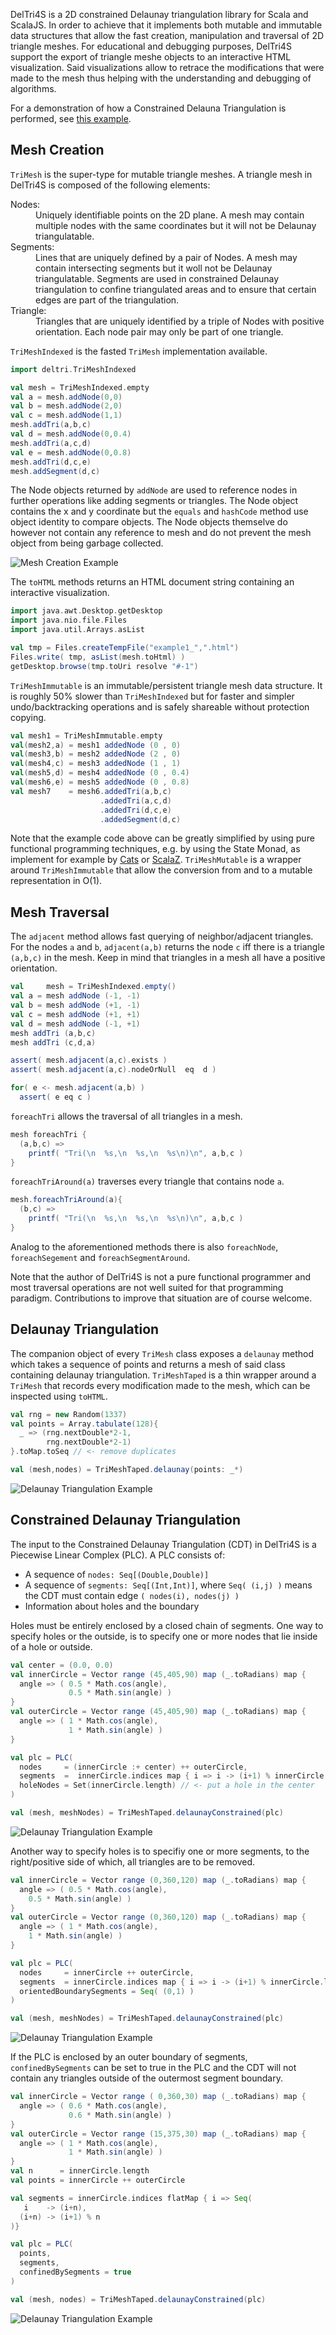 DelTri4S is a 2D constrained Delaunay triangulation library for Scala and ScalaJS.
In order to achieve that it implements both mutable and immutable data structures
that allow the fast creation, manipulation and traversal of 2D triangle meshes.
For educational and debugging purposes, DelTri4S support the export of triangle
meshe objects to an interactive HTML visualization. Said visualizations allow to
retrace the modifications that were made to the mesh thus helping with the understanding
and debugging of algorithms.

For a demonstration of how a Constrained Delauna Triangulation is performed,
see [this example](DirkToewe.GitHub.io/DelTri4S/cdt_example.html#-1). 

Mesh Creation
-------------
`TriMesh` is the super-type for mutable triangle meshes. A triangle mesh in DelTri4S
is composed of the following elements:

<dl>
  <dt>Nodes:<dd> Uniquely identifiable points on the 2D plane. A mesh may contain multiple
  nodes with the same coordinates but it will not be Delaunay triangulatable.
   
  <dt>Segments:<dd> Lines that are uniquely defined by a pair of Nodes. A mesh may contain
  intersecting segments but it woll not be Delaunay triangulatable. Segments are used in
  constrained Delaunay triangulation to confine triangulated areas and to ensure that
  certain edges are part of the triangulation.

  <dt>Triangle:<dd> Triangles that are uniquely identified by a triple of Nodes with positive
  orientation. Each node pair may only be part of one triangle.
</dl>

`TriMeshIndexed` is the fasted `TriMesh` implementation available.
```scala
import deltri.TriMeshIndexed

val mesh = TriMeshIndexed.empty
val a = mesh.addNode(0,0)
val b = mesh.addNode(2,0)
val c = mesh.addNode(1,1)
mesh.addTri(a,b,c)
val d = mesh.addNode(0,0.4)
mesh.addTri(a,c,d)
val e = mesh.addNode(0,0.8)
mesh.addTri(d,c,e)
mesh.addSegment(d,c)
```
The Node objects returned by `addNode` are used to reference nodes in further
operations like adding segments or triangles. The Node object contains the x
and y coordinate but the `equals` and `hashCode` method use object identity to
compare objects. The Node objects themselve do however not contain any reference
to mesh and do not prevent the mesh object from being garbage collected.  

![Mesh Creation Example](./docs/readme_example1.svg)

The `toHTML` methods returns an HTML document string containing an interactive visualization.
```scala
import java.awt.Desktop.getDesktop
import java.nio.file.Files
import java.util.Arrays.asList

val tmp = Files.createTempFile("example1_",".html")
Files.write( tmp, asList(mesh.toHtml) )
getDesktop.browse(tmp.toUri resolve "#-1")
```

`TriMeshImmutable` is an immutable/persistent triangle mesh data structure. It is roughly 50%
slower than `TriMeshIndexed` but for faster and simpler undo/backtracking operations and is
safely shareable without protection copying. 
```scala
val mesh1 = TriMeshImmutable.empty
val(mesh2,a) = mesh1 addedNode (0 , 0)
val(mesh3,b) = mesh2 addedNode (2 , 0)
val(mesh4,c) = mesh3 addedNode (1 , 1)
val(mesh5,d) = mesh4 addedNode (0 , 0.4)
val(mesh6,e) = mesh5 addedNode (0 , 0.8)
val mesh7    = mesh6.addedTri(a,b,c)
                    .addedTri(a,c,d)
                    .addedTri(d,c,e)
                    .addedSegment(d,c)
```
Note that the example code above can be greatly simplified by using pure functional programming
techniques, e.g. by using the State Monad, as implement for example by [Cats](https://typelevel.org/cats/datatypes/state.html)
or [ScalaZ](http://eed3si9n.com/learning-scalaz/State.html). `TriMeshMutable` is a wrapper around
`TriMeshImmutable` that allow the conversion from and to a mutable representation in O(1).

Mesh Traversal
--------------
The `adjacent` method allows fast querying of neighbor/adjacent triangles. For the nodes
`a` and `b`, `adjacent(a,b)` returns the node `c` iff there is a triangle `(a,b,c)` in
the mesh. Keep in mind that triangles in a mesh all have a positive orientation. 

```scala
val     mesh = TriMeshIndexed.empty()
val a = mesh addNode (-1, -1)
val b = mesh addNode (+1, -1)
val c = mesh addNode (+1, +1)
val d = mesh addNode (-1, +1)
mesh addTri (a,b,c)
mesh addTri (c,d,a)

assert( mesh.adjacent(a,c).exists )
assert( mesh.adjacent(a,c).nodeOrNull  eq  d )

for( e <- mesh.adjacent(a,b) )
  assert( e eq c )
```

`foreachTri` allows the traversal of all triangles in a mesh.

```scala
mesh foreachTri {
  (a,b,c) =>
    printf( "Tri(\n  %s,\n  %s,\n  %s\n)\n", a,b,c )
}
```

`foreachTriAround(a)` traverses every triangle that contains node `a`.

```scala
mesh.foreachTriAround(a){
  (b,c) =>
    printf( "Tri(\n  %s,\n  %s,\n  %s\n)\n", a,b,c )
}
```

Analog to the aforementioned methods there is also `foreachNode`, `foreachSegement` and
`foreachSegmentAround`.

Note that the author of DelTri4S is not a pure functional programmer and most traversal operations
are not well suited for that programming paradigm. Contributions to improve that situation are of
course welcome.

Delaunay Triangulation
----------------------
The companion object of every `TriMesh` class exposes a `delaunay` method which takes a sequence
of points and returns a mesh of said class containing delaunay triangulation. `TriMeshTaped` is a
thin wrapper around a `TriMesh` that records every modification made to the mesh, which can be
inspected using `toHTML`.

```scala
val rng = new Random(1337)
val points = Array.tabulate(128){
  _ => (rng.nextDouble*2-1,
        rng.nextDouble*2-1)
}.toMap.toSeq // <- remove duplicates

val (mesh,nodes) = TriMeshTaped.delaunay(points: _*)
```

![Delaunay Triangulation Example](./docs/readme_example2.svg)

Constrained Delaunay Triangulation
----------------------------------
The input to the Constrained Delaunay Triangulation (CDT) in DelTri4S is a Piecewise Linear Complex
(PLC). A PLC consists of:

  * A sequence of `nodes: Seq[(Double,Double)]`
  * A sequence of `segments: Seq[(Int,Int)]`, where `Seq( (i,j) )` means the CDT must contain edge `( nodes(i), nodes(j) )`
  * Information about holes and the boundary

Holes must be entirely enclosed by a closed chain of segments. One way to specify holes or the outside,
is to specify one or more nodes that lie inside of a hole or outside.

```scala
val center = (0.0, 0.0)
val innerCircle = Vector range (45,405,90) map (_.toRadians) map {
  angle => ( 0.5 * Math.cos(angle),
             0.5 * Math.sin(angle) )
}
val outerCircle = Vector range (45,405,90) map (_.toRadians) map {
  angle => ( 1 * Math.cos(angle),
             1 * Math.sin(angle) )
}

val plc = PLC(
  nodes     = (innerCircle :+ center) ++ outerCircle,
  segments  =  innerCircle.indices map { i => i -> (i+1) % innerCircle.length },
  holeNodes = Set(innerCircle.length) // <- put a hole in the center
)

val (mesh, meshNodes) = TriMeshTaped.delaunayConstrained(plc)
```

![Delaunay Triangulation Example](./docs/readme_example3.svg)

Another way to specify holes is to specifiy one or more segments, to the right/positive side of which,
all triangles are to be removed.

```scala
val innerCircle = Vector range (0,360,120) map (_.toRadians) map {
  angle => ( 0.5 * Math.cos(angle),
    0.5 * Math.sin(angle) )
}
val outerCircle = Vector range (0,360,120) map (_.toRadians) map {
  angle => ( 1 * Math.cos(angle),
    1 * Math.sin(angle) )
}

val plc = PLC(
  nodes     = innerCircle ++ outerCircle,
  segments  = innerCircle.indices map { i => i -> (i+1) % innerCircle.length },
  orientedBoundarySegments = Seq( (0,1) )
)

val (mesh, meshNodes) = TriMeshTaped.delaunayConstrained(plc)
```

![Delaunay Triangulation Example](./docs/readme_example4.svg)

If the PLC is enclosed by an outer boundary of segments, `confinedBySegments` can be set to true in
the PLC and the CDT will not contain any triangles outside of the outermost segment boundary.

```scala
val innerCircle = Vector range ( 0,360,30) map (_.toRadians) map {
  angle => ( 0.6 * Math.cos(angle),
             0.6 * Math.sin(angle) )
}
val outerCircle = Vector range (15,375,30) map (_.toRadians) map {
  angle => ( 1 * Math.cos(angle),
             1 * Math.sin(angle) )
}
val n      = innerCircle.length
val points = innerCircle ++ outerCircle

val segments = innerCircle.indices flatMap { i => Seq(
   i    -> (i+n),
  (i+n) -> (i+1) % n
)}

val plc = PLC(
  points,
  segments,
  confinedBySegments = true
)

val (mesh, nodes) = TriMeshTaped.delaunayConstrained(plc)
```

![Delaunay Triangulation Example](./docs/readme_example5.svg)
